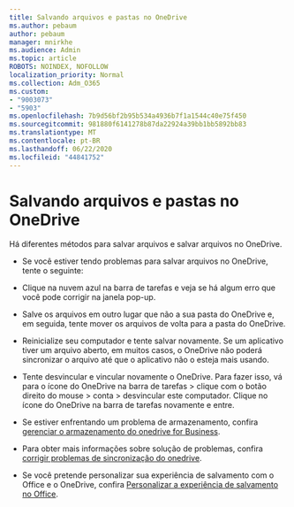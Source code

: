 ```yaml
---
title: Salvando arquivos e pastas no OneDrive
ms.author: pebaum
author: pebaum
manager: mnirkhe
ms.audience: Admin
ms.topic: article
ROBOTS: NOINDEX, NOFOLLOW
localization_priority: Normal
ms.collection: Adm_O365
ms.custom:
- "9003073"
- "5903"
ms.openlocfilehash: 7b9d56bf2b95b534a4936b7f1a1544c40e75f450
ms.sourcegitcommit: 981880f6141278b87da22924a39bb1bb5892bb83
ms.translationtype: MT
ms.contentlocale: pt-BR
ms.lasthandoff: 06/22/2020
ms.locfileid: "44841752"
---
```

# <a name="saving-files-and-folders-to-onedrive"></a>Salvando arquivos e pastas no OneDrive

Há diferentes métodos para salvar arquivos e salvar arquivos no OneDrive.

- Se você estiver tendo problemas para salvar arquivos no OneDrive, tente o seguinte:

- Clique na nuvem azul na barra de tarefas e veja se há algum erro que você pode corrigir na janela pop-up.
- Salve os arquivos em outro lugar que não a sua pasta do OneDrive e, em seguida, tente mover os arquivos de volta para a pasta do OneDrive.
- Reinicialize seu computador e tente salvar novamente. Se um aplicativo tiver um arquivo aberto, em muitos casos, o OneDrive não poderá sincronizar o arquivo até que o aplicativo não o esteja mais usando.
- Tente desvincular e vincular novamente o OneDrive. Para fazer isso, vá para o ícone do OneDrive na barra de tarefas > clique com o botão direito do mouse > conta > desvincular este computador. Clique no ícone do OneDrive na barra de tarefas novamente e entre.
- Se estiver enfrentando um problema de armazenamento, confira [gerenciar o armazenamento do onedrive for Business](https://support.microsoft.com/office/31519161-059c-4764-b6f8-f5cd29f7fe68).
- Para obter mais informações sobre solução de problemas, confira [corrigir problemas de sincronização do onedrive](https://docs.microsoft.com/alchemyinsights/fix-onedrive-sync-issues).  
- Se você pretende personalizar sua experiência de salvamento com o Office e o OneDrive, confira [Personalizar a experiência de salvamento no Office](https://support.microsoft.com/office/786200a7-f5f2-4d26-a3ae-b78c60dd5d3b).

